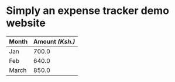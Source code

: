 # Simply an **expense tracker** demo website

|   Month   |   Amount *(Ksh.)*  |
| --------- | ------------------ |
| Jan       | 700.0              |
| Feb       | 640.0              |
| March     | 850.0              |